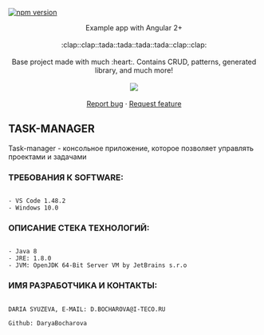 [![npm version](https://badge.fury.io/js/%40angular%2Fcore.svg)](https://www.npmjs.com/@angular/core)

 <p align="center">
    Example app with Angular 2+
    <br>
    <br>
    :clap::clap::tada::tada::tada::tada::clap::clap:
    <br>
    <br>
    Base project made with much :heart:. Contains CRUD, patterns, generated library, and much more!
    <br>
    <br>
    <img src="https://media.giphy.com/media/l1J9uqrrdc8B3aa6A/giphy.gif"/>
    <br>
    <br>
    <a href="https://github.com/Ismaestro/angular9-example-app/issues/new">Report bug</a>
    ·
    <a href="https://github.com/Ismaestro/angular9-example-app/issues/new">Request feature</a>
  </p>
</p>

TASK-MANAGER
--------------------------------------------------------------------------------------
Task-manager - консольное приложение, которое позволяет управлять проектами и задачами
### ТРЕБОВАНИЯ К SOFTWARE:

```

- VS Code 1.48.2
- Windows 10.0

```
### ОПИСАНИЕ СТЕКА ТЕХНОЛОГИЙ:

```

- Java 8
- JRE: 1.8.0
- JVM: OpenJDK 64-Bit Server VM by JetBrains s.r.o

```
### ИМЯ РАЗРАБОТЧИКА И КОНТАКТЫ:

```

DARIA SYUZEVA, E-MAIL: D.BOCHAROVA@I-TECO.RU

Github: DaryaBocharova

```

